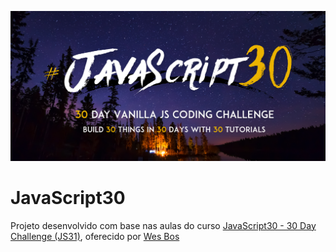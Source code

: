 ![](.github/logo.png)

# JavaScript30

Projeto desenvolvido com base nas aulas do curso [JavaScript30 - 30 Day Challenge (JS31)][course], oferecido por [Wes Bos][author]

[course]: https://javascript30.com/
[author]: https://github.com/wesbos/